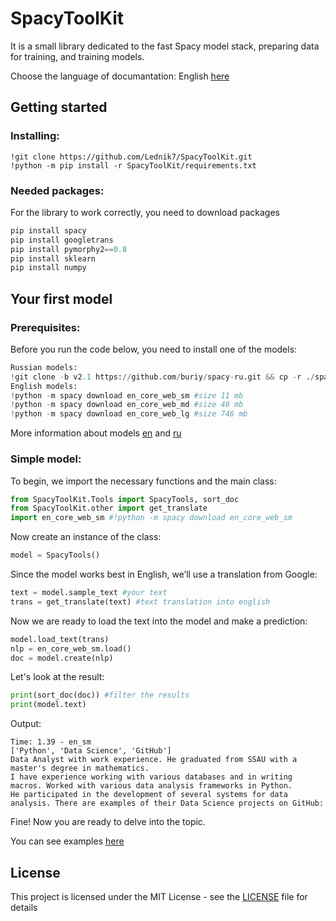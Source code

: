 # SpacyToolKit
It is a small library dedicated to the fast Spacy model stack, preparing data for training, and training models.

Choose the language of documantation:
English [here](https://github.com/Lednik7/SpacyTools/blob/master/documentation-en.md)

## Getting started
### Installing: ###

```
!git clone https://github.com/Lednik7/SpacyToolKit.git
!python -m pip install -r SpacyToolKit/requirements.txt
```
### Needed packages: ###
For the library to work correctly, you need to download packages
```python
pip install spacy
pip install googletrans
pip install pymorphy2==0.8
pip install sklearn
pip install numpy
```

## Your first model ##

### Prerequisites: ###

Before you run the code below, you need to install one of the models:
```python
Russian models:
!git clone -b v2.1 https://github.com/buriy/spacy-ru.git && cp -r ./spacy-ru/ru2/.
English models:
!python -m spacy download en_core_web_sm #size 11 mb
!python -m spacy download en_core_web_md #size 48 mb
!python -m spacy download en_core_web_lg #size 746 mb
```

More information about models [en](https://spacy.io/models/en) and [ru](https://github.com/buriy/spacy-ru)

### Simple model: ###

To begin, we import the necessary functions and the main class:
```python
from SpacyToolKit.Tools import SpacyTools, sort_doc
from SpacyToolKit.other import get_translate
import en_core_web_sm #!python -m spacy download en_core_web_sm
```
Now create an instance of the class:
```python
model = SpacyTools()
```
Since the model works best in English, we’ll use a translation from Google:
```python
text = model.sample_text #your text
trans = get_translate(text) #text translation into english
```

Now we are ready to load the text into the model and make a prediction:
```python
model.load_text(trans)
nlp = en_core_web_sm.load()
doc = model.create(nlp)
```
Let's look at the result:
```python
print(sort_doc(doc)) #filter the results
print(model.text)
```
Output:
```
Time: 1.39 - en_sm
['Python', 'Data Science', 'GitHub']
Data Analyst with work experience. He graduated from SSAU with a master's degree in mathematics.
I have experience working with various databases and in writing macros. Worked with various data analysis frameworks in Python.
He participated in the development of several systems for data analysis. There are examples of their Data Science projects on GitHub:
```
Fine! Now you are ready to delve into the topic.

You can see examples [here](https://github.com/Lednik7/SpacyTools/tree/master/examples)

## License
This project is licensed under the MIT License - see the [LICENSE](https://github.com/Lednik7/SpacyTools/blob/master/LICENSE) file for details